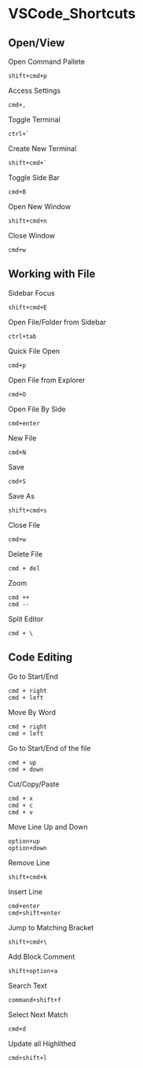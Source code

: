 # VSCode_Shortcuts

## Open/View

Open Command Pallete
```
shift+cmd+p
```

Access Settings
```
cmd+,
```

Toggle Terminal
```
ctrl+`
```

Create New Terminal
```
shift+cmd+`
```

Toggle Side Bar
```
cmd+B
```

Open New Window
```
shift+cmd+n
```

Close Window
```
cmd+w
```

## Working with File

Sidebar Focus
```
shift+cmd+E
```

Open File/Folder from Sidebar
```
ctrl+tab
```

Quick File Open
```
cmd+p
```

Open File from Explorer
```
cmd+O
```

Open File By Side
```
cmd+enter
```

New File
```
cmd+N
```

Save
```
cmd+S
```

Save As
```
shift+cmd+s
```

Close File
```
cmd+w
```

Delete File
```
cmd + del
```

Zoom
```
cmd ++
cmd --
```

Split Editor
 ```
 cmd + \
 ```
 
## Code Editing

Go to Start/End
```
cmd + right
cmd + left
```

Move By Word
```
cmd + right
cmd + left
```

Go to Start/End of the file
```
cmd + up
cmd + down
```

Cut/Copy/Paste
```
cmd + x
cmd + c
cmd + v
```
Move Line Up and Down
```
option+up
option+down
```

Remove Line
```
shift+cmd+k
```

Insert Line
```
cmd+enter
cmd+shift+enter
```

Jump to Matching Bracket
```
shift+cmd+\
```

Add Block Comment
```
shift+option+a
```

Search Text
```
command+shift+f
```

Select Next Match
```
cmd+d
```

Update all Highlithed
```
cmd+shift+l
```





  

